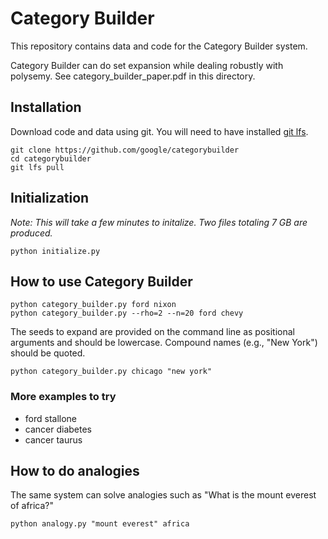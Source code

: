 # Category Builder

This repository contains data and code for the Category Builder system.

Category Builder can do set expansion while dealing robustly with polysemy.
See category_builder_paper.pdf in this directory.

## Installation

Download code and data using git. You will need to have installed [git lfs](https://git-lfs.github.com/).

``` shell
git clone https://github.com/google/categorybuilder
cd categorybuilder
git lfs pull
```

## Initialization

_Note: This will take a few minutes to initalize. Two files totaling 7 GB are produced._

``` shell
python initialize.py
```

## How to use Category Builder

``` shell
python category_builder.py ford nixon
python category_builder.py --rho=2 --n=20 ford chevy
```

The seeds to expand are provided on the command line as positional arguments and should be lowercase. Compound names (e.g., "New York") should be quoted.

``` shell
python category_builder.py chicago "new york"
```

### More examples to try

* ford stallone
* cancer diabetes
* cancer taurus


## How to do analogies

The same system can solve analogies such as "What is the mount everest of africa?"

``` shell
python analogy.py "mount everest" africa
```

